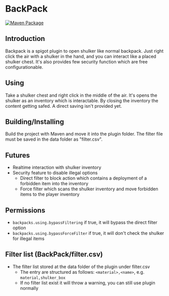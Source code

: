 # BackPack
[![Maven Package](https://github.com/fredie04/BackPack/actions/workflows/maven-publish.yml/badge.svg)](https://github.com/fredie04/BackPack/actions/workflows/maven-publish.yml)
## Introduction
Backpack is a spigot plugin to open shulker like normal backpack. Just right click the air with a shulker in the hand, and you can interact like a placed shulker chest. It's also provides few security function which are free configurationable.

## Using
Take a shulker chest and right click in the middle of the air. It's opens the shulker as an inventory which is interactable. By closing the inventory the content getting safed. A direct saving isn't provided yet.

## Building/Installing
Build the project with Maven and move it into the plugin folder. The filter file must be saved in the data folder as "filter.csv".

## Futures
* Realtime interaction with shulker inventory
* Security feature to disable illegal options
  * Direct filter to block action which contains a deployment of a forbidden item into the inventory
  * Force filter which scans the shulker inventory and move forbidden items to the player inventory
  
## Permissions
* `backpacks.using.bypassFiltering` if true, it will bypass the direct filter option
* `backpacks.using.bypassForceFilter` if true, it will don't check the shulker for illegal items

## Filter list (BackPack/filter.csv)
* The filter list stored at the data folder of the plugin under filter.csv
  * The entry are structured as follows: `<material>,<name>`, e.g. `material,shulker_box`
  * If no filter list exist it will throw a warning, you can still use plugin normally
